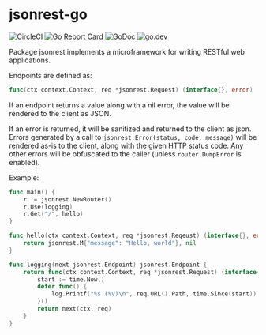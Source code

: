 # jsonrest-go

[![CircleCI](https://img.shields.io/circleci/build/github/deliveroo/jsonrest-go)](https://circleci.com/gh/deliveroo/jsonrest-go/tree/master)
[![Go Report Card](https://goreportcard.com/badge/github.com/deliveroo/jsonrest-go)](https://goreportcard.com/report/github.com/deliveroo/jsonrest-go)
[![GoDoc](https://godoc.org/net/http?status.svg)](https://godoc.org/github.com/deliveroo/jsonrest-go)
[![go.dev](https://img.shields.io/badge/go.dev-pkg-007d9c.svg?style=flat)](https://pkg.go.dev/github.com/deliveroo/jsonrest-go)

Package jsonrest implements a microframework for writing RESTful web
applications.

Endpoints are defined as:

```go
func(ctx context.Context, req *jsonrest.Request) (interface{}, error)
```

If an endpoint returns a value along with a nil error, the value will be
rendered to the client as JSON.

If an error is returned, it will be sanitized and returned to the client as
json. Errors generated by a call to `jsonrest.Error(status, code, message)`
will be rendered as-is to the client, along with the given HTTP status code.
Any other errors will be obfuscated to the caller (unless `router.DumpError` is
enabled).

Example:

```go
func main() {
    r := jsonrest.NewRouter()
    r.Use(logging)
    r.Get("/", hello)
}

func hello(ctx context.Context, req *jsonrest.Reqeust) (interface{}, error) {
    return jsonrest.M{"message": "Hello, world"}, nil
}

func logging(next jsonrest.Endpoint) jsonrest.Endpoint {
    return func(ctx context.Context, req *jsonrest.Request) (interface{}, error) {
        start := time.Now()
        defer func() {
            log.Printf("%s (%v)\n", req.URL().Path, time.Since(start))
        }()
        return next(ctx, req)
    }
}
```
